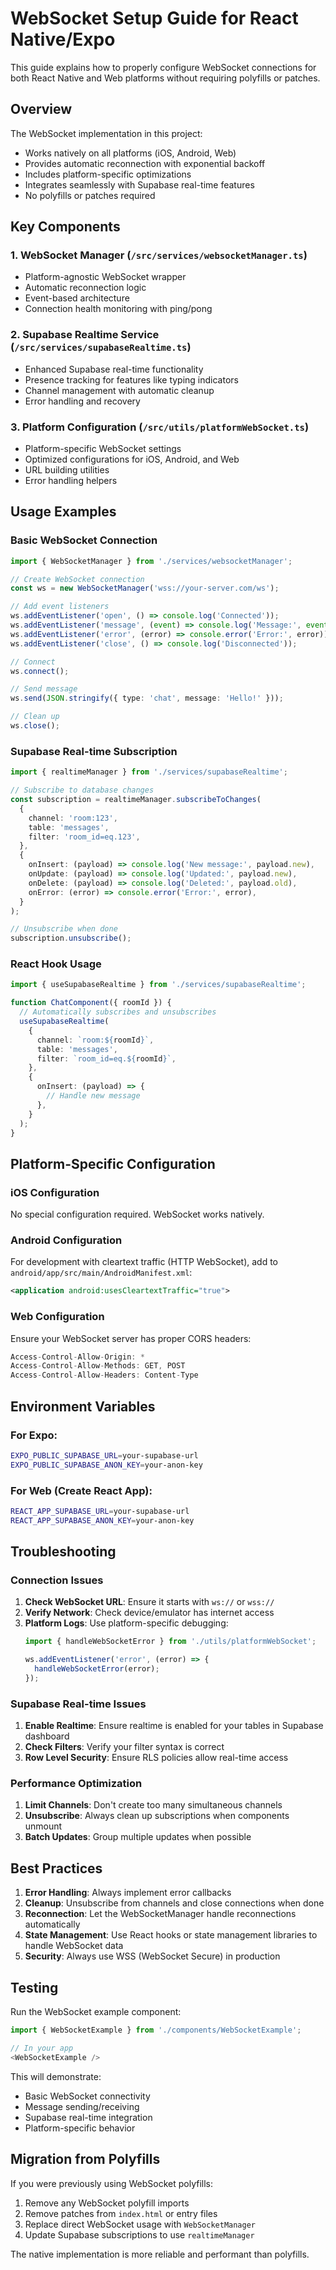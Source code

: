 # WebSocket Setup Guide for React Native/Expo

This guide explains how to properly configure WebSocket connections for both React Native and Web platforms without requiring polyfills or patches.

## Overview

The WebSocket implementation in this project:
- Works natively on all platforms (iOS, Android, Web)
- Provides automatic reconnection with exponential backoff
- Includes platform-specific optimizations
- Integrates seamlessly with Supabase real-time features
- No polyfills or patches required

## Key Components

### 1. WebSocket Manager (`/src/services/websocketManager.ts`)
- Platform-agnostic WebSocket wrapper
- Automatic reconnection logic
- Event-based architecture
- Connection health monitoring with ping/pong

### 2. Supabase Realtime Service (`/src/services/supabaseRealtime.ts`)
- Enhanced Supabase real-time functionality
- Presence tracking for features like typing indicators
- Channel management with automatic cleanup
- Error handling and recovery

### 3. Platform Configuration (`/src/utils/platformWebSocket.ts`)
- Platform-specific WebSocket settings
- Optimized configurations for iOS, Android, and Web
- URL building utilities
- Error handling helpers

## Usage Examples

### Basic WebSocket Connection

```typescript
import { WebSocketManager } from './services/websocketManager';

// Create WebSocket connection
const ws = new WebSocketManager('wss://your-server.com/ws');

// Add event listeners
ws.addEventListener('open', () => console.log('Connected'));
ws.addEventListener('message', (event) => console.log('Message:', event.data));
ws.addEventListener('error', (error) => console.error('Error:', error));
ws.addEventListener('close', () => console.log('Disconnected'));

// Connect
ws.connect();

// Send message
ws.send(JSON.stringify({ type: 'chat', message: 'Hello!' }));

// Clean up
ws.close();
```

### Supabase Real-time Subscription

```typescript
import { realtimeManager } from './services/supabaseRealtime';

// Subscribe to database changes
const subscription = realtimeManager.subscribeToChanges(
  {
    channel: 'room:123',
    table: 'messages',
    filter: 'room_id=eq.123',
  },
  {
    onInsert: (payload) => console.log('New message:', payload.new),
    onUpdate: (payload) => console.log('Updated:', payload.new),
    onDelete: (payload) => console.log('Deleted:', payload.old),
    onError: (error) => console.error('Error:', error),
  }
);

// Unsubscribe when done
subscription.unsubscribe();
```

### React Hook Usage

```typescript
import { useSupabaseRealtime } from './services/supabaseRealtime';

function ChatComponent({ roomId }) {
  // Automatically subscribes and unsubscribes
  useSupabaseRealtime(
    {
      channel: `room:${roomId}`,
      table: 'messages',
      filter: `room_id=eq.${roomId}`,
    },
    {
      onInsert: (payload) => {
        // Handle new message
      },
    }
  );
}
```

## Platform-Specific Configuration

### iOS Configuration

No special configuration required. WebSocket works natively.

### Android Configuration

For development with cleartext traffic (HTTP WebSocket), add to `android/app/src/main/AndroidManifest.xml`:

```xml
<application android:usesCleartextTraffic="true">
```

### Web Configuration

Ensure your WebSocket server has proper CORS headers:

```javascript
Access-Control-Allow-Origin: *
Access-Control-Allow-Methods: GET, POST
Access-Control-Allow-Headers: Content-Type
```

## Environment Variables

### For Expo:
```bash
EXPO_PUBLIC_SUPABASE_URL=your-supabase-url
EXPO_PUBLIC_SUPABASE_ANON_KEY=your-anon-key
```

### For Web (Create React App):
```bash
REACT_APP_SUPABASE_URL=your-supabase-url
REACT_APP_SUPABASE_ANON_KEY=your-anon-key
```

## Troubleshooting

### Connection Issues

1. **Check WebSocket URL**: Ensure it starts with `ws://` or `wss://`
2. **Verify Network**: Check device/emulator has internet access
3. **Platform Logs**: Use platform-specific debugging:
   ```typescript
   import { handleWebSocketError } from './utils/platformWebSocket';
   
   ws.addEventListener('error', (error) => {
     handleWebSocketError(error);
   });
   ```

### Supabase Real-time Issues

1. **Enable Realtime**: Ensure realtime is enabled for your tables in Supabase dashboard
2. **Check Filters**: Verify your filter syntax is correct
3. **Row Level Security**: Ensure RLS policies allow real-time access

### Performance Optimization

1. **Limit Channels**: Don't create too many simultaneous channels
2. **Unsubscribe**: Always clean up subscriptions when components unmount
3. **Batch Updates**: Group multiple updates when possible

## Best Practices

1. **Error Handling**: Always implement error callbacks
2. **Cleanup**: Unsubscribe from channels and close connections when done
3. **Reconnection**: Let the WebSocketManager handle reconnections automatically
4. **State Management**: Use React hooks or state management libraries to handle WebSocket data
5. **Security**: Always use WSS (WebSocket Secure) in production

## Testing

Run the WebSocket example component:

```typescript
import { WebSocketExample } from './components/WebSocketExample';

// In your app
<WebSocketExample />
```

This will demonstrate:
- Basic WebSocket connectivity
- Message sending/receiving
- Supabase real-time integration
- Platform-specific behavior

## Migration from Polyfills

If you were previously using WebSocket polyfills:

1. Remove any WebSocket polyfill imports
2. Remove patches from `index.html` or entry files
3. Replace direct WebSocket usage with `WebSocketManager`
4. Update Supabase subscriptions to use `realtimeManager`

The native implementation is more reliable and performant than polyfills.